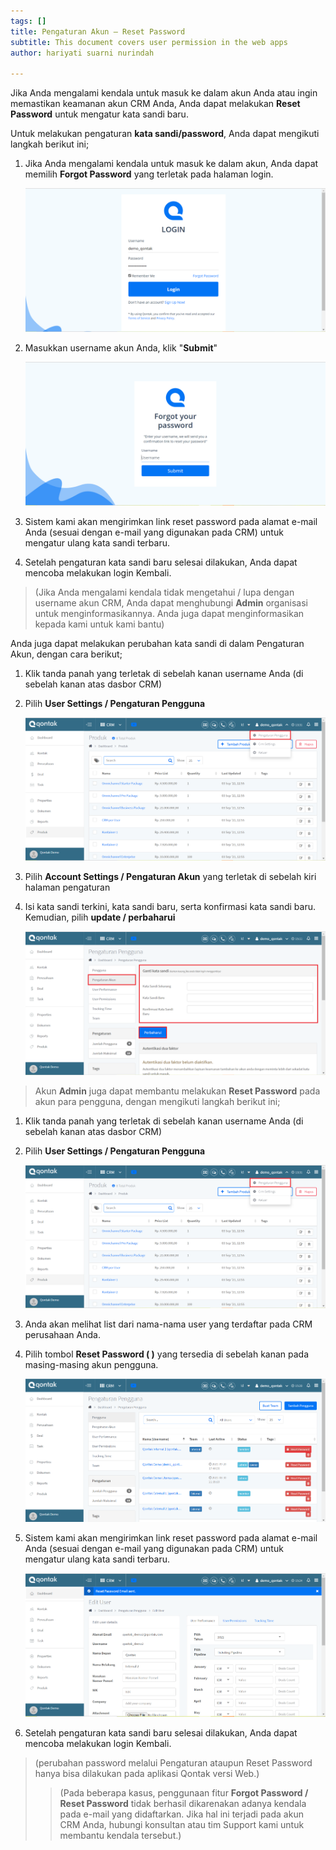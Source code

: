 ```yaml
---
tags: []
title: Pengaturan Akun – Reset Password
subtitle: This document covers user permission in the web apps
author: hariyati suarni nurindah

---
```

Jika Anda mengalami kendala untuk masuk ke dalam akun Anda atau ingin memastikan keamanan akun CRM Anda, Anda dapat melakukan **Reset Password** untuk mengatur kata sandi baru.

Untuk melakukan pengaturan **kata sandi/password**, Anda dapat mengikuti langkah berikut ini;

1. Jika Anda mengalami kendala untuk masuk ke dalam akun, Anda dapat memilih **Forgot Password** yang terletak pada halaman login.

   ![](/uploads/pengaturanakun.PNG)
2. Masukkan username akun Anda, klik "**Submit**"

   ![](/uploads/pengaturanakun1.PNG)
3. Sistem kami akan mengirimkan link reset password pada alamat e-mail Anda (sesuai dengan e-mail yang digunakan pada CRM) untuk mengatur ulang kata sandi terbaru.
4. Setelah pengaturan kata sandi baru selesai dilakukan, Anda dapat mencoba melakukan login Kembali.

> (Jika Anda mengalami kendala tidak mengetahui / lupa dengan username akun CRM, Anda dapat menghubungi **Admin** organisasi untuk menginformasikannya. Anda juga dapat menginformasikan kepada kami untuk kami bantu)

Anda juga dapat melakukan perubahan kata sandi di dalam Pengaturan Akun, dengan cara berikut;

1. Klik tanda panah yang terletak di sebelah kanan username Anda (di sebelah kanan atas dasbor CRM)
2. Pilih **User Settings / Pengaturan Pengguna**

   ![](/uploads/pengguna1.PNG)
3. Pilih **Account Settings / Pengaturan Akun** yang terletak di sebelah kiri halaman pengaturan
4. Isi kata sandi terkini, kata sandi baru, serta konfirmasi kata sandi baru. Kemudian, pilih **update / perbaharui**

   ![](/uploads/pengaturanakun3.PNG)

> Akun **Admin** juga dapat membantu melakukan **Reset Password** pada akun para pengguna, dengan mengikuti langkah berikut ini;

1. Klik tanda panah yang terletak di sebelah kanan username Anda (di sebelah kanan atas dasbor CRM)
2. Pilih **User Settings / Pengaturan Pengguna**

   ![](/uploads/pengguna1.PNG)
3. Anda akan melihat list dari nama-nama user yang terdaftar pada CRM perusahaan Anda.
4. Pilih tombol **Reset Password ( )** yang tersedia di sebelah kanan pada masing-masing akun pengguna.

   ![](/uploads/pengaturanakun4.PNG)
5. Sistem kami akan mengirimkan link reset password pada alamat e-mail Anda (sesuai dengan e-mail yang digunakan pada CRM) untuk mengatur ulang kata sandi terbaru.

   ![](/uploads/pengaturanakun5.PNG)
6. Setelah pengaturan kata sandi baru selesai dilakukan, Anda dapat mencoba melakukan login Kembali.

> (perubahan password melalui Pengaturan ataupun Reset Password hanya bisa dilakukan pada aplikasi Qontak versi Web.)
>
> > (Pada beberapa kasus, penggunaan fitur **Forgot Password / Reset Password** tidak berhasil dikarenakan adanya kendala pada e-mail yang didaftarkan. Jika hal ini terjadi pada akun CRM Anda, hubungi konsultan atau tim Support kami untuk membantu kendala tersebut.)